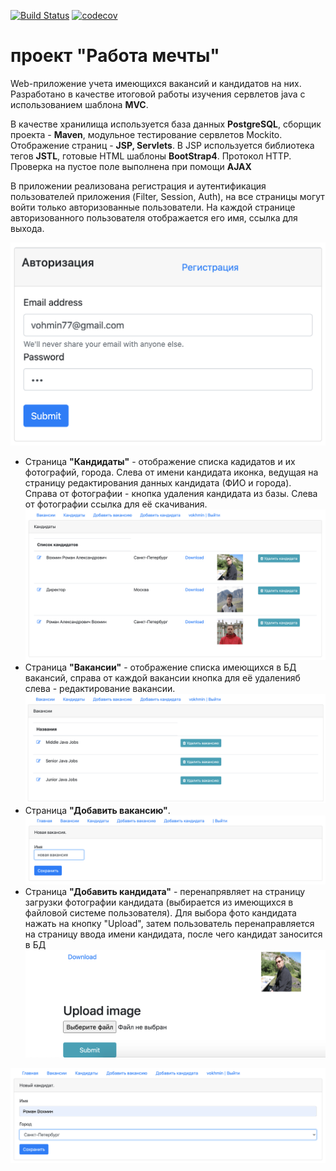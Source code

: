 [![Build Status](https://travis-ci.org/RVohmin/job4j_dreamjob.svg?branch=master)](https://travis-ci.org/RVohmin/job4j_dreamjob)
[![codecov](https://codecov.io/gh/RVohmin/job4j_dreamjob/branch/master/graph/badge.svg)](https://codecov.io/gh/RVohmin/job4j_dreamjob)

# проект "Работа мечты"

Web-приложение учета имеющихся вакансий и кандидатов на них.
Разработано в качестве итоговой работы изучения сервлетов java с использованием шаблона __MVC__.

В качестве хранилища используется база данных __PostgreSQL__, сборщик проекта - __Maven__, модульное тестирование сервлетов Mockito.
Отображение страниц - __JSP, Servlets__. В JSP используется библиотека тегов __JSTL__, готовые HTML шаблоны
__BootStrap4__. Протокол HTTP. Проверка на пустое поле выполнена при помощи __AJAX__

В приложении реализована регистрация и аутентификация пользователей приложения (Filter, Session, Auth), на все страницы могут войти только 
авторизованные пользователи. На каждой странице авторизованного пользователя отображается его имя, ссылка для выхода.

![Авторизация](screenshots/2020-08-10_08-51-00.png "Страница авторизации")

* Страница __"Кандидаты"__ - отображение списка кадидатов и их фотографий, города. Слева от имени кандидата иконка, ведущая на 
страницу редактирования данных кандидата (ФИО и города). Справа от фотографии - кнопка удаления кандидата из базы. Слева от 
фотографии ссылка для её скачивания.
![Страница кандидаты](screenshots/2020-08-10_09-03-50.png)
* Страница __"Вакансии"__ - отображение списка имеющихся в БД вакансий, справа от каждой вакансии кнопка для её удаленияб
слева - редактирование вакансии.
![Страница вакансии](screenshots/2020-08-10_09-05-54.png)
* Страница __"Добавить вакансию"__.
![Страница "Добавить вакансию"](screenshots/2020-08-10_09-07-24.png)
* Страница __"Добавить кандидата"__ - перенапрявляет на страницу загрузки фотографии кандидата (выбирается из имеющихся 
в файловой системе пользователя). Для выбора фото кандидата нажать на кнопку "Upload", затем
пользователь перенаправляется на страницу ввода имени кандидата, после чего кандидат заносится в БД
![Страница "Добавить кандидата"](screenshots/2020-08-10_09-11-59.png)

![Страница "Добавить кандидата"](screenshots/2020-08-10_09-09-28.png)
 


